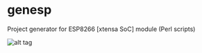 # genesp
Project generator for ESP8266 [xtensa  SoC] module  (Perl scripts)

![alt tag](https://github.com/vroncevic/genesp/icon_256x256.png)
